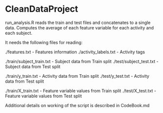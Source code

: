 CleanDataProject
================

run_analysis.R reads the train and test files and concatenates to a single data. Computes the average of each feature variable for each activity and each subject.

It needs the following files for reading:

./features.txt - Features information
./activity_labels.txt - Activity tags

./train/subject_train.txt - Subject data from Train split
./test/subject_test.txt - Subject data from Test split

./train/y_train.txt - Activity data from Train split
./test/y_test.txt - Activity data from Test split

./train/X_train.txt - Feature variable values from Train split
./test/X_test.txt - Feature variable values from Test split

Additional details on working of the script is described in CodeBook.md